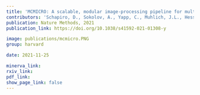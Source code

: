 ```yaml
---
title: 'MCMICRO: A scalable, modular image-processing pipeline for multiplexed tissue imaging.'
contributors: 'Schapiro, D., Sokolov, A., Yapp, C., Muhlich, J.L., Hess, J., Lin, J-R., Chen, Y-A., Nariya, M.K., ... Sorger, P.K. (2021)'
publication: Nature Methods, 2021
publication_link: https://doi.org/10.1038/s41592-021-01308-y

image: publications/mcmicro.PNG
group: harvard

date: 2021-11-25

minerva_link:
rxiv_link:
pdf_link:
show_page_link: false
---
```

